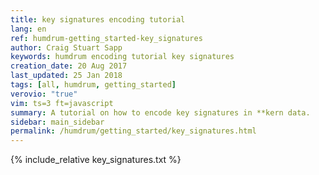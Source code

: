 ```yaml
---
title: key signatures encoding tutorial
lang: en
ref: humdrum-getting_started-key_signatures
author: Craig Stuart Sapp
keywords: humdrum encoding tutorial key signatures
creation_date: 20 Aug 2017
last_updated: 25 Jan 2018
tags: [all, humdrum, getting_started]
verovio: "true"
vim: ts=3 ft=javascript
summary: A tutorial on how to encode key signatures in **kern data.
sidebar: main_sidebar
permalink: /humdrum/getting_started/key_signatures.html
---
```


{% include_relative key_signatures.txt %}


